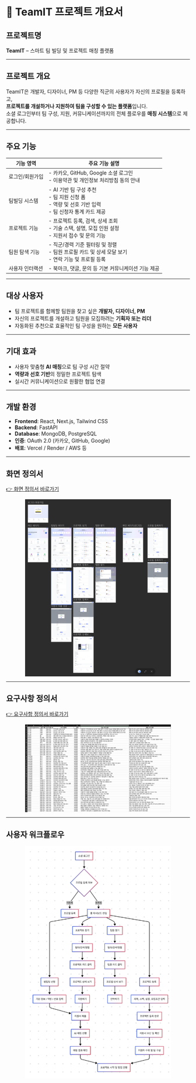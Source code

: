 # 📘 TeamIT 프로젝트 개요서

## 프로젝트명
**TeamIT** – 스마트 팀 빌딩 및 프로젝트 매칭 플랫폼

---

## 프로젝트 개요
TeamIT은 개발자, 디자이너, PM 등 다양한 직군의 사용자가 자신의 프로필을 등록하고,  
**프로젝트를 개설하거나 지원하여 팀을 구성할 수 있는 플랫폼**입니다.  
소셜 로그인부터 팀 구성, 지원, 커뮤니케이션까지의 전체 플로우를 **매칭 시스템**으로 제공합니다.

---

## 주요 기능

| 기능 영역           | 주요 기능 설명 |
|--------------------|----------------|
| 로그인/회원가입 | - 카카오, GitHub, Google 소셜 로그인<br>- 이용약관 및 개인정보 처리방침 동의 안내 |
| 팀빌딩 시스템    | - AI 기반 팀 구성 추천<br>- 팀 지원 신청 폼<br>- 역량 및 선호 기반 입력<br>- 팀 신청자 통계 카드 제공 |
| 프로젝트 기능   | - 프로젝트 등록, 검색, 상세 조회<br>- 기술 스택, 설명, 모집 인원 설정<br>- 지원서 접수 및 문의 기능 |
| 팀원 탐색 기능   | - 직군/경력 기준 필터링 및 정렬<br>- 팀원 프로필 카드 및 상세 모달 보기<br>- 연락 기능 및 프로필 등록 |
| 사용자 인터랙션 | - 북마크, 댓글, 문의 등 기본 커뮤니케이션 기능 제공 |

---

## 대상 사용자

- 팀 프로젝트를 함께할 팀원을 찾고 싶은 **개발자, 디자이너, PM**
- 자신의 프로젝트를 개설하고 팀원을 모집하려는 **기획자 또는 리더**
- 자동화된 추천으로 효율적인 팀 구성을 원하는 **모든 사용자**

---

## 기대 효과

- 사용자 맞춤형 **AI 매칭**으로 팀 구성 시간 절약
- **역량과 선호 기반**의 정밀한 프로젝트 탐색
- 실시간 커뮤니케이션으로 원활한 협업 연결

---

## 개발 환경

- **Frontend**: React, Next.js, Tailwind CSS  
- **Backend**: FastAPI  
- **Database**: MongoDB, PostgreSQL  
- **인증**: OAuth 2.0 (카카오, GitHub, Google)  
- **배포**: Vercel / Render / AWS 등

---

## 화면 정의서  
[👉 화면 정의서 바로가기](https://creatie.ai/goto/IcGNJFA3?page_id=M&file=155042962707756)

<img src="./image/기획_화면정의서.png" alt="화면 정의서" width="400" style="display: block; margin: auto;">

---

## 요구사항 정의서  
[👉 요구사항 정의서 바로가기](https://o365itc-my.sharepoint.com/:x:/g/personal/202045089_itc_ac_kr/ESC3IjPYmnZCl27xWR4IQW0B9IbEBiVDfKPXTzyo__eiOw?e=rogwkb)

<img src="./image/기획_요구사항정의서.png" alt="요구사항 정의서" width="400" style="display: block; margin: auto;">

---

## 사용자 워크플로우

<img src="./image/기획_사용자워크플로우.png" alt="사용자 워크플로우" width="400" style="display: block; margin: auto;">
